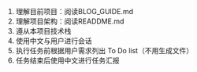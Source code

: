 1. 理解目前项目：阅读BLOG_GUIDE.md
2. 理解项目架构：阅读READDME.md
3. 遵从本项目技术栈
4. 使用中文与用户进行会话
5. 执行任务前根据用户需求列出 To Do list（不用生成文件）
6. 任务结束后使用中文进行任务汇报